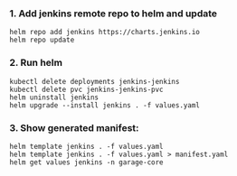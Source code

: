 ### 1. Add jenkins remote repo to helm and update
    helm repo add jenkins https://charts.jenkins.io
    helm repo update

### 2. Run helm 
    kubectl delete deployments jenkins-jenkins 
    kubectl delete pvc jenkins-jenkins-pvc
    helm uninstall jenkins 
    helm upgrade --install jenkins . -f values.yaml

### 3. Show generated manifest:
    helm template jenkins . -f values.yaml
    helm template jenkins . -f values.yaml > manifest.yaml
    helm get values jenkins -n garage-core




